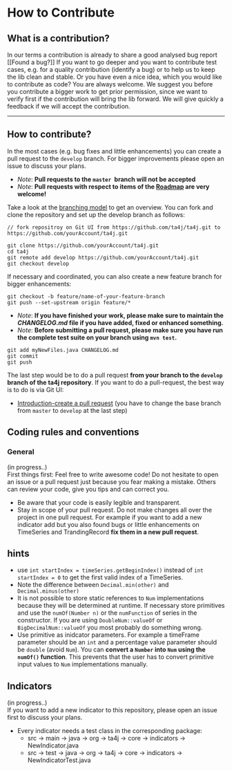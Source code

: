 # How to Contribute

## What is a contribution?

In our terms a contribution is already to share a good analysed bug report [[Found a bug?]]
If you want to go deeper and you want to contribute test cases, e.g. for a quality contribution (identify a bug) or to help us to keep the lib clean and stable.
Or you have even a nice idea, which you would like to contribute as code?
You are always welcome. We suggest you before you contribute a bigger work to get prior permission, since we want to verify first if the contribution will bring the lib forward. We will give quickly a feedback if we will accept the contribution.
***
## How to contribute?
In the most cases (e.g. bug fixes and little enhancements) you can create a pull request to the `develop` branch. For bigger improvements please open an issue to discuss your plans.
* _Note_: **Pull requests to the `master `branch will not be accepted**
* _Note_: **Pull requests with respect to items of the [Roadmap](Roadmap-and-Tasks.md) are very welcome!**


Take a look at the [branching model](Branching-model.htlm) to get an overview. You can fork and clone the repository and set up the develop branch as follows:
```
// fork repositroy on Git UI from https://github.com/ta4j/ta4j.git to https://github.com/yourAccount/ta4j.git

git clone https://github.com/yourAccount/ta4j.git
cd ta4j
git remote add develop https://github.com/yourAccount/ta4j.git
git checkout develop
```

If necessary and coordinated, you can also create a new feature branch for bigger enhancements:
```
git checkout -b feature/name-of-your-feature-branch
git push --set-upstream origin feature/*
```

* _Note_: **If you have finished your work, please make sure to maintain the _CHANGELOG.md_ file if you have added, fixed or enhanced something.**
* _Note_: **Before submitting a pull request, please make sure you have run the complete test suite on your branch using `mvn test`.**

```
git add myNewFiles.java CHANGELOG.md 
git commit
git push
```
The last step would be to do a pull request **from your branch to the `develop` branch of the ta4j repository**. If you want to do a pull-request, the best way is to do is via Git UI:
* [Introduction-create a pull request](https://www.digitalocean.com/community/tutorials/how-to-create-a-pull-request-on-github) (you have to change the base branch from `master` to `develop` at the last step)

## Coding rules and conventions

### General
(in progress..)<br>
First things first: Feel free to write awesome code! Do not hesitate to open an issue or a pull request just because you fear making a mistake. Others can review your code, give you tips and can correct you.
* Be aware that your code is easily legible and transparent.
* Stay in scope of your pull request. Do not make changes all over the project in one pull request. For example if you want to add a new indicator add but you also found bugs or little enhancements on TimeSeries and TrandingRecord **fix them in a new pull request**.

## hints
* use `int startIndex = timeSeries.getBeginIndex()` instead of `int startIndex = 0` to get the first valid index of a TimeSeries.
* Note the difference between `Decimal.min(other)` and` Decimal.minus(other)`
* It is not possible to store static references to ``Num`` implementations because they will be determined at runtime. If necessary store primitives and use the `numOf(Number n)` or the `numFunction` of series in the constructor. If you are using ``DoubleNum::valueOf`` or ``BigDecimalNum::valueOf`` you most probably do something wrong.
* Use primitive as inidcator parameters. For example a timeFrame parameter should be an ``int`` and a percentage value parameter should be ``double`` (avoid ``Num``). You can **convert a ``Number`` into ``Num`` using the ``numOf()`` function**. This prevents that the user has to convert primitive input values to ``Num`` implementations manually.

## Indicators
(in progress..) <br>
If you want to add a new indicator to this repository, please open an issue first to discuss your plans.

* Every indicator needs a test class in the corresponding package:
    * src -> main -> java -> org -> ta4j -> core -> indicators -> NewIndicator.java
    * src -> test -> java -> org -> ta4j -> core -> indicators -> NewIndicatorTest.java

